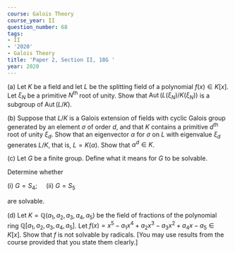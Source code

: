 ```yaml
---
course: Galois Theory
course_year: II
question_number: 68
tags:
- II
- '2020'
- Galois Theory
title: 'Paper 2, Section II, 18G '
year: 2020
---
```




(a) Let $K$ be a field and let $L$ be the splitting field of a polynomial $f(x) \in K[x]$. Let $\xi_{N}$ be a primitive $N^{\text {th }}$ root of unity. Show that $\operatorname{Aut}\left(L\left(\xi_{N}\right) / K\left(\xi_{N}\right)\right)$ is a subgroup of $\operatorname{Aut}(L / K)$.

(b) Suppose that $L / K$ is a Galois extension of fields with cyclic Galois group generated by an element $\sigma$ of order $d$, and that $K$ contains a primitive $d^{\text {th }}$ root of unity $\xi_{d}$. Show that an eigenvector $\alpha$ for $\sigma$ on $L$ with eigenvalue $\xi_{d}$ generates $L / K$, that is, $L=K(\alpha)$. Show that $\alpha^{d} \in K$.

(c) Let $G$ be a finite group. Define what it means for $G$ to be solvable.

Determine whether

(i) $G=S_{4} ; \quad$ (ii) $G=S_{5}$

are solvable.

(d) Let $K=\mathbb{Q}\left(a_{1}, a_{2}, a_{3}, a_{4}, a_{5}\right)$ be the field of fractions of the polynomial ring $\mathbb{Q}\left[a_{1}, a_{2}, a_{3}, a_{4}, a_{5}\right]$. Let $f(x)=x^{5}-a_{1} x^{4}+a_{2} x^{3}-a_{3} x^{2}+a_{4} x-a_{5} \in K[x]$. Show that $f$ is not solvable by radicals. [You may use results from the course provided that you state them clearly.]